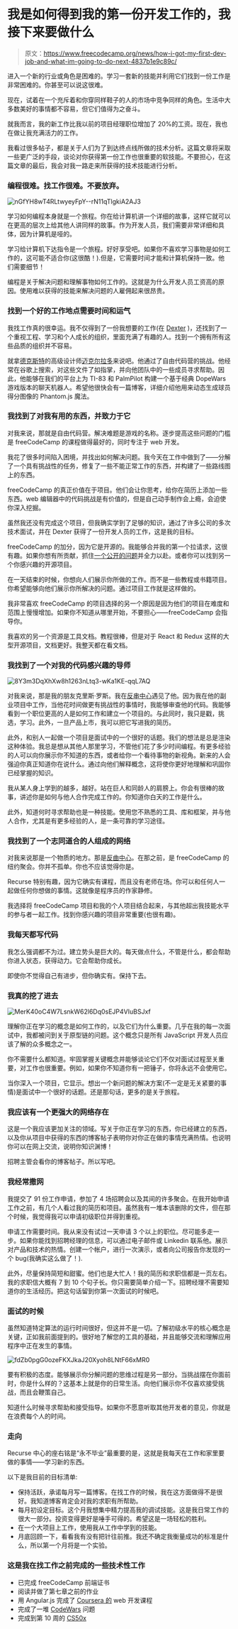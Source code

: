 # 我是如何得到我的第一份开发工作的，我接下来要做什么

> 原文：<https://www.freecodecamp.org/news/how-i-got-my-first-dev-job-and-what-im-going-to-do-next-4837b1e9c89c/>

进入一个新的行业或角色是困难的。学习一套新的技能并利用它们找到一份工作是非常困难的。你甚至可以说这很难。

现在，试着在一个充斥着和你穿同样鞋子的人的市场中竞争同样的角色。生活中大多数美好的事情都不容易，但它们值得为之奋斗。

就我而言，我的新工作比我以前的项目经理职位增加了 20%的工资。现在，我也在做让我充满活力的工作。

我看过很多帖子，都是关于人们为了到达终点线所做的技术分析。这篇文章将采取一些更广泛的手段，谈论对你获得第一份工作也很重要的软技能。不要担心，在这篇文章的最后，我会对我一路走来所获得的技术技能进行分析。

### 编程很难。找工作很难。不要放弃。

![nGfYH8wT4RLtwyeyFpY--rN11qTlgkiA2AJ3](img/89cceb147db155b8df6d548560944247.png)

学习如何编程本身就是一个旅程。你在给计算机讲一个详细的故事，这样它就可以在更高的层次上给其他人讲同样的故事。作为开发人员，我们需要非常详细和具体，因为计算机是哑的。

学习给计算机下达指令是一个旅程。好好享受吧。如果你不喜欢学习事物是如何工作的，这可能不适合你(这很酷！).但是，它需要时间才能和计算机保持一致。他们需要细节！

编程是关于解决问题和理解事物如何工作的。这就是为什么开发人员工资高的原因。使用难以获得的技能来解决问题的人雇佣起来很昂贵。

### 找到一个好的工作地点需要时间和运气

我找工作真的很幸运。我不仅得到了一份我想要的工作(在 [Dexter](http://rundexter.com) )，还找到了一个重视工程、学习和个人成长的组织，里面充满了有趣的人。找到一个拥有所有这些品质的组织并不容易。

就拿[德克斯特](https://medium.com/@rundexter)的高级设计师[迈克尔拉多](https://medium.com/@michael_47694)来说吧。他通过了自由代码营的挑战。他经常在谷歌上搜索，对这些文件了如指掌，并向他团队中的一些成员寻求帮助。因此，他能够在我们的平台上为 TI-83 和 PalmPilot 构建一个基于经典 DopeWars 游戏版本的聊天机器人。希望他很快会有一篇博客，详细介绍他用来动态生成球员得分图像的 Phantom.js 魔法。

### 我找到了对我有用的东西，并致力于它

对我来说，那就是自由代码营。解决难题是游戏的名称。逐步提高这些问题的门槛是 freeCodeCamp 的课程做得最好的，同时专注于 web 开发。

我花了很多时间陷入困境，并找出如何解决问题。我今天在工作中做到了——分解了一个具有挑战性的任务，修复了一些不能正常工作的东西，并构建了一些路线图上的东西。

freeCodeCamp 的真正价值在于项目。他们会让你思考，给你在简历上添加一些东西。web 编辑器中的代码挑战是有价值的，但是自己动手制作会上瘾，会迫使你深入挖掘。

虽然我还没有完成这个项目，但我确实学到了足够的知识，通过了许多公司的多次技术面试，并在 Dexter 获得了一份开发人员的工作，这是我的目标。

freeCodeCamp 的加分，因为它是开源的。我能够合并我的第一个拉请求，这很有趣。如果你想有所贡献，抓住[一个公开的问题](https://github.com/freeCodeCamp/freeCodeCamp/issues)并全力以赴。或者你可以找到另一个你感兴趣的开源项目。

在一天结束的时候，你想向人们展示你所做的工作。而不是一些教程或书籍项目。你希望能够向他们展示你所解决的问题。通过项目工作就是这样做的。

我非常喜欢 freeCodeCamp 的项目选择的另一个原因是因为他们的项目在难度和范围上慢慢增加。如果你不知道从哪里开始，不要担心——freeCodeCamp 会指导你。

我喜欢的另一个资源是工具文档。教程很棒，但是对于 React 和 Redux 这样的大型开源项目，文档更好。我整天都在看文档。

### 我找到了一个对我的代码感兴趣的导师

![8Y3m3DqXhXw8h1263nLtq3-wKa1KE-qqL7AQ](img/83d7df1e47e7bce6036cd7f3a4348ecf.png)

对我来说，那是我的朋友克里斯·罗斯。我在[反串中心](http://recurse.com)遇见了他。因为我在他的副业项目中工作，当他花时间做更有挑战性的事情时，我能够审查他的代码。我能够看到一个职位更高的人是如何工作和建立一个项目的。与此同时，我只是戳，挑选，学习。此外，一旦产品上市，我可以把它写进我的简历。

此外，和别人一起做一个项目是面试中的一个很好的话题。我们的想法是总是渲染这种体验。我总是想从其他人那里学习，不管他们花了多少时间编程。有更多经验的人可以向你展示你不知道的东西，或者给你一个看待事物的新视角。新来的人会强迫你真正知道你在说什么。通过向他们解释概念，这将使你更好地理解和巩固你已经掌握的知识。

我从某人身上学到的越多，越好。站在巨人和同龄人的肩膀上。你会有很棒的故事，讲述你是如何与他人合作完成工作的。你知道你白天的工作是什么。

此外，知道何时寻求帮助也是一种技能。使用您不熟悉的工具、库和框架，并与他人合作，尤其是有更多经验的人，是一条可靠的学习途径。

### 我找到了一个志同道合的人组成的网络

对我来说那是一个物质的地方。那是[反曲中心](http://recurse.com)。在那之前，是 freeCodeCamp 的纽约聚会。你并不孤单。你也不应该觉得你是。

Recurse 特别有趣，因为它确实有课程，而且没有老师在场。你可以和任何人一起做任何你想做的事情。这就像是程序员的作家静修。

我选择将 freeCodeCamp 项目和我的个人项目结合起来，与其他超出我技能水平的参与者一起工作。找到你感兴趣的项目非常重要(也很有趣)。

### 我每天都写代码

我怎么强调都不为过。建立势头是巨大的。每天做点什么，不管是什么，都会帮助你进入状态，获得动力。它会帮助你成长。

即使你不觉得自己有进步，但你确实有。保持下去。

### 我真的挖了进去

![MerK40oC4W7LsnkW62l6Dq0sEJP4VIuBSJxf](img/22623335a5ddf8687b8062b98879b493.png)

理解你正在学习的概念是如何工作的，以及它们为什么重要。几乎在我的每一次面试中，我都被问到关于原型链的问题。这个概念只是所有 JavaScript 开发人员应该了解的众多概念之一。

你不需要什么都知道。牢固掌握关键概念并能够谈论它们不仅对面试过程至关重要，对工作也很重要。例如，如果你不知道你有一把锤子，你将永远不会使用它。

当你深入一个项目，它显示。想出一个新问题的解决方案(不一定是无关紧要的事情)是面试中一个很好的话题。还是那句话，更多的是关于旅程。

### 我应该有一个更强大的网络存在

这是一个我应该更加关注的领域。写关于你正在学习的东西，你已经建立的东西，以及你从项目中获得的东西的博客帖子表明你对你正在做的事情充满热情。也说明你可以在网上交流，说明你知识渊博！

招聘主管会看你的博客帖子。所以写吧。

### 我经常撒网

我提交了 91 份工作申请，参加了 4 场招聘会以及其间的许多聚会。在我开始申请工作之前，有几个人看过我的简历和项目。虽然我有一堆本该删除的文件，但在那个时候，我觉得我可以申请初级职位并得到重视。

申请工作需要时间。我从来没有试过一天申请 3 个以上的职位。尽可能多走一步。如果你能找到招聘经理的信息，可以通过电子邮件或 Linkedin 联系他。展示对产品和技术的热情。创建一个帐户，进行一次演示，或者向公司报告你发现的一个 bug(我确实这么做了！).

此外，尽量保持简短和甜蜜。他们也是大忙人！我的简历和求职信都是一页左右。我的求职信大概有 7 到 10 个句子长。你只需要简单介绍一下。招聘经理不需要知道你的生活经历。把这句话留到你第一次面试的时候吧。

### 面试的时候

虽然知道特定算法的运行时间很好，但这并不是一切。了解初级水平的核心概念是关键，正如我前面提到的。很好地了解您的工具的基础，并且能够交流和理解应用程序中正在发生的事情。

![fdZb0pgG0ozeFKXJkaJ20Xyoh8LNtF66xMR0](img/04e3c4e2755c7001fcbc0ef1091ce503.png)

要有积极的态度。能够展示你分解问题的思维过程是另一部分。当挑战摆在你面前时，你是什么样的？这基本上就是你的日常生活。向他们展示你不仅喜欢接受挑战，而且会鞭策自己。

知道什么时候寻求帮助和接受指导。如果你不愿意听取其他开发者的意见，你就是在浪费每个人的时间。

### 走向

Recurse 中心的座右铭是“永不毕业”最重要的是，这就是我每天在工作和家里要做的事情——学习新的东西。

以下是我目前的目标清单:

*   保持活跃，承诺每月写一篇博客。在找工作的时候，我在这方面做得不是很好。我知道博客肯定会对我的求职有所帮助。
*   每月初设定目标。这个月我想集中精力提高我的调试技能。这是我日常工作的很大一部分。投资变得更好是唾手可得的。希望这是一场轻松的胜利。
*   在一个大项目上工作，使用我从工作中学到的技能。
*   月底回顾一下，看看我有没有把针往前推。我还不确定我衡量成功的标准是什么，所以第一个月将是一个实验。

### 这是我在找工作之前完成的一些技术性工作

*   已完成 freeCodeCamp 前端证书
*   阅读并做了第七章之前的作业
*   用 Angular.js 完成了 [Coursera 的](https://www.coursera.org/) web 开发课程
*   完成了一堆 [CodeWars](https://www.codewars.com/) 问题
*   完成到第 10 周的 [CS50x](https://harvardx.harvard.edu/cs50x-introduction-computer-science)